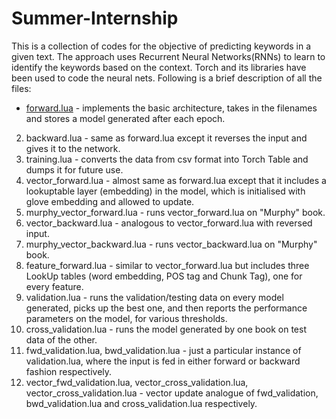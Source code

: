 # Summer-Internship
This is a collection of codes for the objective of predicting keywords in a given text. The approach uses Recurrent Neural Networks(RNNs) to learn to identify the keywords based on the context. Torch and its libraries have been used to code the neural nets. Following is a brief description of all the files:

* [forward.lua](forward.lua) - implements the basic architecture, takes in the filenames and stores a model generated after each epoch.
2. backward.lua - same as forward.lua except it reverses the input and gives it to the network.
3. training.lua - converts the data from csv format into Torch Table and dumps it for future use.
4. vector_forward.lua - almost same as forward.lua except that it includes a lookuptable layer (embedding) in the model, which is initialised with glove embedding and allowed to update.
5. murphy_vector_forward.lua - runs vector_forward.lua on "Murphy" book.
6. vector_backward.lua - analogous to vector_forward.lua with reversed input.
7. murphy_vector_backward.lua - runs vector_backward.lua on "Murphy" book.
8. feature_forward.lua - similar to vector_forward.lua but includes three LookUp tables (word embedding, POS tag and Chunk Tag), one for every feature.
9. validation.lua - runs the validation/testing data on every model generated, picks up the best one, and then reports the performance parameters on the model, for various thresholds.
10. cross_validation.lua - runs the model generated by one book on test data of the other.
11. fwd_validation.lua, bwd_validation.lua - just a particular instance of validation.lua, where the input is fed in either forward or backward fashion respectively.
12. vector_fwd_validation.lua, vector_cross_validation.lua, vector_cross_validation.lua - vector update analogue of fwd_validation, bwd_validation.lua and cross_validation.lua respectively.
